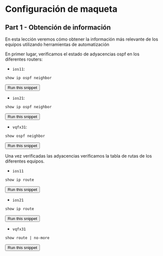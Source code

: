 # Configuración de maqueta
## Part 1 - Obtención de información

En esta lección veremos cómo obtener la información más relevante de los equipos utilizando herramientas de automatización

En primer lugar, verificamos el estado de adyacencias ospf en los diferentes routers:
* `ios11`:
```
show ip ospf neighbor
```
<button type="button" class="btn btn-primary btn-sm" onclick="runSnippetInTab('ios11', this)">Run this snippet</button>

* `ios21`:
```
show ip ospf neighbor
```
<button type="button" class="btn btn-primary btn-sm" onclick="runSnippetInTab('ios21', this)">Run this snippet</button>

* `vqfx31`:
```
show ospf neighbor
```
<button type="button" class="btn btn-primary btn-sm" onclick="runSnippetInTab('vqfx31', this)">Run this snippet</button>


Una vez verificadas las adyacencias verificamos la tabla de rutas de los diferentes equipos.

* `ios11`

```
show ip route 
```
<button type="button" class="btn btn-primary btn-sm" onclick="runSnippetInTab('ios11', this)">Run this snippet</button>

* `ios21`

```
show ip route 
```
<button type="button" class="btn btn-primary btn-sm" onclick="runSnippetInTab('ios21', this)">Run this snippet</button>


* `vqfx31`

```
show route | no-more
```
<button type="button" class="btn btn-primary btn-sm" onclick="runSnippetInTab('vqfx31', this)">Run this snippet</button>

